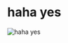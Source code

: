 # haha yes
![haha yes](http://i0.kym-cdn.com/photos/images/original/001/170/001/c44.png)

















<script async src="//pagead2.googlesyndication.com/pagead/js/adsbygoogle.js"></script>
<script>
     (adsbygoogle = window.adsbygoogle || []).push({
          google_ad_client: "ca-pub-6578186236108683",
          enable_page_level_ads: true
     });
</script>

